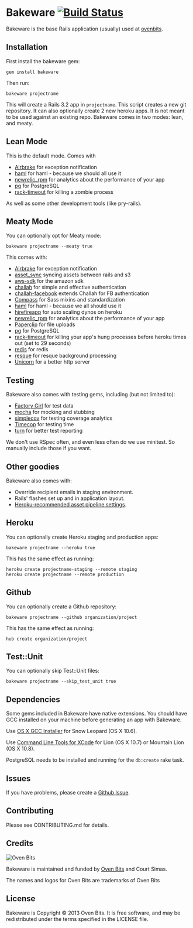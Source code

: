 # Bakeware [![Build Status](https://secure.travis-ci.org/courtsimas/bakeware.png?branch=master)](http://travis-ci.org/courtsimas/bakeware)

Bakeware is the base Rails application (usually) used at [ovenbits](http://ovenbits.com).

Installation
------------

First install the bakeware gem:

    gem install bakeware

Then run:

    bakeware projectname

This will create a Rails 3.2 app in `projectname`. This script creates a
new git repository. It can also optionally create 2 new heroku apps.
It is not meant to be used against an existing repo. 
Bakeware comes in two modes: lean, and meaty.


Lean Mode
---------

This is the default mode. Comes with

* [Airbrake](/airbrake/airbrake) for exception notification
* [haml](/haml/haml) for haml - because we should all use it
* [newrelic_rpm](/newrelic/rpm) for analytics about the performance of your app
* [pg](/ged/ruby-pg) for PostgreSQL 
* [rack-timeout](/kch/rack-timeout) for killing a zombie process

As well as some other development tools (like pry-rails).

Meaty Mode
---------

You can optionally opt for Meaty mode:

    bakeware projectname --meaty true

This comes with:    

* [Airbrake](/airbrake/airbrake) for exception notification
* [asset_sync](/rumblelabs/asset_sync) syncing assets between rails and s3
* [aws-sdk](/aws/aws-sdk-ruby) for the amazon sdk
* [challah](/ovenbits/challah) for simple and effective authentication
* [challah-facebook](/jdtornow/challah-facebook) extends Challah for FB authentication
* [Compass](/chriseppstein/compass) for Sass mixins and standardization
* [haml](/haml/haml) for haml - because we all should use it
* [hirefireapp](/meskyanichi/hirefireapp) for auto scaling dynos on heroku
* [newrelic_rpm](/newrelic/rpm) for analytics about the performance of your app
* [Paperclip](/thoughtbot/paperclip) for file uploads
* [pg](/ged/ruby-pg) for PostgreSQL
* [rack-timeout](/kch/rack-timeout) for killing your app's hung processes before heroku times out (set to 29 seconds)
* [redis](/antirez/redis) for redis
* [resque](/defunkt/resque) for resque background processing
* [Unicorn](/defunkt/unicorn) for a better http server


Testing
----------

Bakeware also comes with testing gems, including (but not limited to):

* [Factory Girl](/thoughtbot/factory_girl) for test data
* [mocha](/freerange/mocha) for mocking and stubbing
* [simplecov](/colszowka/simplecov) for testing coverage analytics
* [Timecop](/jtrupiano/timecop) for testing time
* [turn](/TwP/turn) for better test reporting

We don't use RSpec often, and even less often do we use minitest. So manually include those if you want.


Other goodies
-------------

Bakeware also comes with:

* Override recipient emails in staging environment.
* Rails' flashes set up and in application layout.
* [Heroku-recommended asset pipeline
  settings](https://devcenter.heroku.com/articles/rails3x-asset-pipeline-cedar/).

Heroku
------

You can optionally create Heroku staging and production apps:

    bakeware projectname --heroku true

This has the same effect as running:

    heroku create projectname-staging --remote staging
    heroku create projectname --remote production

Github
------

You can optionally create a Github repository:

    bakeware projectname --github organization/project

This has the same effect as running:

    hub create organization/project


Test::Unit
----------

You can optionally skip Test::Unit files:

    bakeware projectname --skip_test_unit true

Dependencies
------------

Some gems included in Bakeware have native extensions. You should have GCC installed on your
machine before generating an app with Bakeware.

Use [OS X GCC Installer](/kennethreitz/osx-gcc-installer/) for Snow Leopard
(OS X 10.6).

Use [Command Line Tools for XCode](https://developer.apple.com/downloads/index.action)
for Lion (OS X 10.7) or Mountain Lion (OS X 10.8).

PostgreSQL needs to be installed and running for the `db:create` rake task.

Issues
------

If you have problems, please create a [Github Issue](/courtsimas/bakeware/issues).

Contributing
------------

Please see CONTRIBUTING.md for details.

Credits
-------

![Oven Bits](http://ovenbits.com/images/logo-color.png)

Bakeware is maintained and funded by [Oven Bits](http://ovenbits.com) and Court Simas.

The names and logos for Oven Bits are trademarks of Oven Bits

License
-------

Bakeware is Copyright © 2013 Oven Bits. It is free software, and may be
redistributed under the terms specified in the LICENSE file.